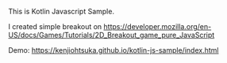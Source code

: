 This is Kotlin Javascript Sample.

I created simple breakout
on https://developer.mozilla.org/en-US/docs/Games/Tutorials/2D_Breakout_game_pure_JavaScript

Demo: https://kenjiohtsuka.github.io/kotlin-js-sample/index.html
